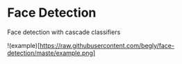 # Face Detection
Face detection with cascade classifiers

!(example)[https://raw.githubusercontent.com/begly/face-detection/maste/example.png]

